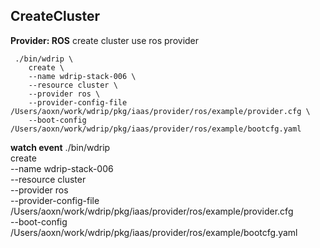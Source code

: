 
## CreateCluster

**Provider: ROS**
create cluster use ros provider
```
 ./bin/wdrip \
    create \
    --name wdrip-stack-006 \
    --resource cluster \
    --provider ros \
    --provider-config-file /Users/aoxn/work/wdrip/pkg/iaas/provider/ros/example/provider.cfg \
    --boot-config /Users/aoxn/work/wdrip/pkg/iaas/provider/ros/example/bootcfg.yaml
```

**watch event**
 ./bin/wdrip \
    create \
    --name wdrip-stack-006 \
    --resource cluster \
    --provider ros \
    --provider-config-file /Users/aoxn/work/wdrip/pkg/iaas/provider/ros/example/provider.cfg \
    --boot-config /Users/aoxn/work/wdrip/pkg/iaas/provider/ros/example/bootcfg.yaml
